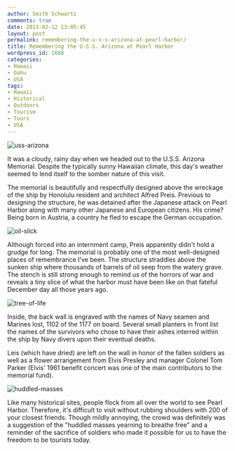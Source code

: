 ```yaml
---
author: Smith Schwartz
comments: true
date: 2013-02-12 13:05:45
layout: post
permalink: remembering-the-u-s-s-arizona-at-pearl-harbor/
title: Remembering the U.S.S. Arizona at Pearl Harbor
wordpress_id: 1688
categories:
- Hawaii
- Oahu
- USA
tags:
- Hawaii
- Historical
- Outdoors
- Tourism
- Tours
- USA
---
```


![uss-arizona](http://schwartzography.com/wp-content/uploads/2013/02/uss-arizona.jpg)

It was a cloudy, rainy day when we headed out to the U.S.S. Arizona Memorial. Despite the typically sunny Hawaiian climate, this day's weather seemed to lend itself to the somber nature of this visit. 

The memorial is beautifully and respectfully designed above the wreckage of the ship by Honolulu resident and architect Alfred Preis. Previous to designing the structure, he was detained after the Japanese attack on Pearl Harbor along with many other Japanese and European citizens. His crime? Being born in Austria, a country he fled to escape the German occupation.

![oil-slick](http://schwartzography.com/wp-content/uploads/2013/02/oil-slick.jpg)

Although forced into an internment camp, Preis apparently didn't hold a grudge for long. The memorial is probably one of the most well-designed places of remembrance I've been. The structure straddles above the sunken ship where thousands of barrels of oil seep from the watery grave. The stench is still strong enough to remind us of the horrors of war and reveals a tiny slice of what the harbor must have been like on that fateful December day all those years ago. 

![tree-of-life](http://schwartzography.com/wp-content/uploads/2013/02/tree-of-life.jpg)

Inside, the back wall is engraved with the names of Navy seamen and Marines lost, 1102 of the 1177 on board. Several small planters in front list the names of the survivors who chose to have their ashes interred within the ship by Navy divers upon their eventual deaths. 

Leis (which have dried) are left on the wall in honor of the fallen soldiers as well as a flower arrangement from Elvis Presley and manager Colonel Tom Parker (Elvis' 1961 benefit concert was one of the main contributors to the memorial fund).

![huddled-masses](http://schwartzography.com/wp-content/uploads/2013/02/huddled-masses.jpg)

Like many historical sites, people flock from all over the world to see Pearl Harbor. Therefore, it's difficult to visit without rubbing shoulders with 200 of your closest friends. Though mildly annoying, the crowd was definitely was a suggestion of the "huddled masses yearning to breathe free" and a reminder of the sacrifice of soldiers who made it possible for us to have the freedom to be tourists today.
